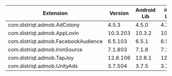 
| Extension | Version | Android Lib | iOS Lib |
| --- | --- | --- | --- |
| com.distriqt.admob.AdColony | 4.5.3 | 4.5.0 | 4.7.0 |
| com.distriqt.admob.AppLovin | 10.3.203 | 10.3.2 | 10.3.4 |
| com.distriqt.admob.FacebookAudience | 6.5.103 | 6.5.1 | 6.5.1 |
| com.distriqt.admob.IronSource | 7.1.803 | 7.1.8 | 7.1.8 |
| com.distriqt.admob.TapJoy | 12.8.106 | 12.8.1 | 12.8.1 |
| com.distriqt.admob.UnityAds | 3.7.504 | 3.7.5 | 3.7.5 |
